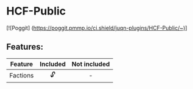 # HCF-Public

[![Poggit]
(https://poggit.pmmp.io/ci.shield/juqn-plugins/HCF-Public/~)]


## Features:
| Feature | Included | Not included |
| :-----: | :------: | :----------: |
| Factions | 🔓 | - |
